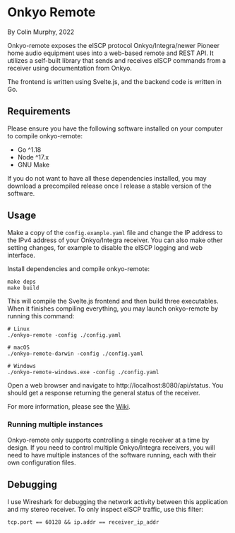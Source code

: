 # Onkyo Remote

By Colin Murphy, 2022

Onkyo-remote exposes the eISCP protocol Onkyo/Integra/newer Pioneer home audio
equipment uses into a web-based remote and REST API. It utilizes a self-built
library that sends and receives eISCP commands from a receiver using
documentation from Onkyo. 

The frontend is written using Svelte.js, and the backend code is written in Go.

## Requirements

Please ensure you have the following software installed on your computer to
compile onkyo-remote:

* Go ^1.18
* Node ^17.x
* GNU Make

If you do not want to have all these dependencies installed, you may download
a precompiled release once I release a stable version of the software.

## Usage

Make a copy of the `config.example.yaml` file and change the IP address to
the IPv4 address of your Onkyo/Integra receiver. You can also make other
setting changes, for example to disable the eISCP logging and web interface. 

Install dependencies and compile onkyo-remote:

    make deps
    make build

This will compile the Svelte.js frontend and then build three executables. When
it finishes compiling everything, you may launch onkyo-remote by running
this command:

    # Linux
    ./onkyo-remote -config ./config.yaml

    # macOS
    ./onkyo-remote-darwin -config ./config.yaml

    # Windows
    ./onkyo-remote-windows.exe -config ./config.yaml

Open a web browser and navigate to http://localhost:8080/api/status. You should
get a response returning the general status of the receiver.

For more information, please see the [Wiki][0].

### Running multiple instances

Onkyo-remote only supports controlling a single receiver at a time by design.
If you need to control multiple Onkyo/Integra receivers, you will need to have
multiple instances of the software running, each with their own configuration
files.

## Debugging

I use Wireshark for debugging the network activity between this application
and my stereo receiver. To only inspect eISCP traffic, use this filter:

    tcp.port == 60128 && ip.addr == receiver_ip_addr

[0]: https://github.com/colinmurphy1/onkyo-remote/wiki
